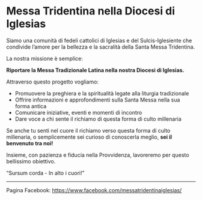 # Messa Tridentina nella Diocesi di Iglesias

Siamo una comunità di fedeli cattolici di Iglesias e del Sulcis-Iglesiente che condivide l’amore per la bellezza e la sacralità della Santa Messa Tridentina.

La nostra missione è semplice:

**Riportare la Messa Tradizionale Latina nella nostra Diocesi di Iglesias.**

Attraverso questo progetto vogliamo:
- Promuovere la preghiera e la spiritualità legate alla liturgia tradizionale
- Offrire informazioni e approfondimenti sulla Santa Messa nella sua forma antica
- Comunicare iniziative, eventi e momenti di incontro
- Dare voce a chi sente il richiamo di questa forma di culto millenaria

Se anche tu senti nel cuore il richiamo verso questa forma di culto millenaria, o semplicemente sei curioso di conoscerla meglio, **sei il benvenuto tra noi!**

Insieme, con pazienza e fiducia nella Provvidenza, lavoreremo per questo bellissimo obiettivo.

“Sursum corda - In alto i cuori!”

---

Pagina Facebook: https://www.facebook.com/messatridentinaiglesias/
